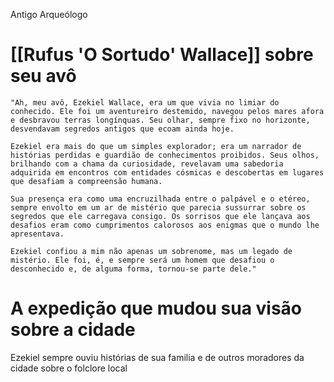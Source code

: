 Antigo Arqueólogo

# [[Rufus 'O Sortudo' Wallace]] sobre seu avô
	"Ah, meu avô, Ezekiel Wallace, era um que vivia no limiar do conhecido. Ele foi um aventureiro destemido, navegou pelos mares afora e desbravou terras longínquas. Seu olhar, sempre fixo no horizonte, desvendavam segredos antigos que ecoam ainda hoje.
	
	Ezekiel era mais do que um simples explorador; era um narrador de histórias perdidas e guardião de conhecimentos proibidos. Seus olhos, brilhando com a chama da curiosidade, revelavam uma sabedoria adquirida em encontros com entidades cósmicas e descobertas em lugares que desafiam a compreensão humana.
	
	Sua presença era como uma encruzilhada entre o palpável e o etéreo, sempre envolto em um ar de mistério que parecia sussurrar sobre os segredos que ele carregava consigo. Os sorrisos que ele lançava aos desafios eram como cumprimentos calorosos aos enigmas que o mundo lhe apresentava.
	
	Ezekiel confiou a mim não apenas um sobrenome, mas um legado de mistério. Ele foi, é, e sempre será um homem que desafiou o desconhecido e, de alguma forma, tornou-se parte dele."


# A expedição que mudou sua visão sobre a cidade

Ezekiel sempre ouviu histórias de sua familia e de outros moradores da cidade sobre o folclore local